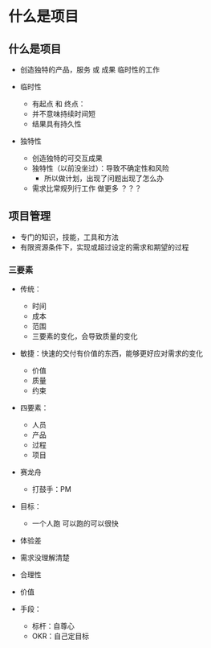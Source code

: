# 什么是项目

## 什么是项目
- 创造独特的产品，服务 或 成果   临时性的工作

 - 临时性
    - 有起点 和 终点：
    - 并不意味持续时间短
    - 结果具有持久性

- 独特性
    - 创造独特的可交互成果
    - 独特性（以前没坐过）：导致不确定性和风险
        - 所以做计划，出现了问题出现了怎么办
    - 需求比常规列行工作 做更多 ？？？

## 项目管理
- 专门的知识，技能，工具和方法
- 有限资源条件下，实现或超过设定的需求和期望的过程

### 三要素
- 传统：
    - 时间
    - 成本
    - 范围
    - 三要素的变化，会导致质量的变化

- 敏捷：快速的交付有价值的东西，能够更好应对需求的变化
    - 价值
    - 质量
    - 约束

- 四要素：
    - 人员
    - 产品
    - 过程    
    - 项目

- 赛龙舟
    - 打鼓手：PM


- 目标：
    - 一个人跑 可以跑的可以很快

- 体验差
- 需求没理解清楚
- 合理性
- 价值

- 手段：
  - 标杆：自尊心
  - OKR：自己定目标
